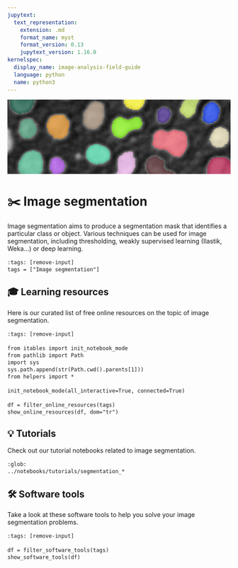 ```yaml
---
jupytext:
  text_representation:
    extension: .md
    format_name: myst
    format_version: 0.13
    jupytext_version: 1.16.0
kernelspec:
  display_name: image-analysis-field-guide
  language: python
  name: python3
---
```

![segmentation](../../images/segmentation_lg.jpeg)

# ✂️ Image segmentation

Image segmentation aims to produce a segmentation mask that identifies a particular class or object. Various techniques can be used for image segmentation, including thresholding, weakly supervised learning (Ilastik, Weka...) or deep learning.

```{code-cell} ipython3
:tags: [remove-input]
tags = ["Image segmentation"]
```

## 🎓 Learning resources

Here is our curated list of free online resources on the topic of image segmentation.

```{code-cell} ipython3
:tags: [remove-input]

from itables import init_notebook_mode
from pathlib import Path
import sys
sys.path.append(str(Path.cwd().parents[1]))
from helpers import *

init_notebook_mode(all_interactive=True, connected=True)

df = filter_online_resources(tags)
show_online_resources(df, dom="tr")
```

## 💡 Tutorials

Check out our tutorial notebooks related to image segmentation.

```{nblinkgallery}
:glob:
../notebooks/tutorials/segmentation_*
```

## 🛠️ Software tools

Take a look at these software tools to help you solve your image segmentation problems.

```{code-cell} ipython3
:tags: [remove-input]

df = filter_software_tools(tags)
show_software_tools(df)
```